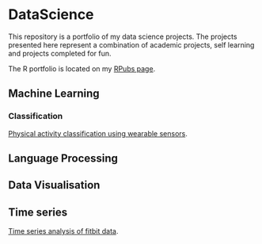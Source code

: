 # DataScience


This repository is a portfolio of my data science projects. The projects presented here represent a combination of academic projects, self learning and projects completed for fun. 


The R portfolio is located on my [RPubs page](https://rpubs.com/rudriscube).


## Machine Learning





### Classification 

[Physical activity classification using wearable sensors](https://github.com/RJODRISCOLL/Classification-of-physical-activity-).






## Language Processing 




 
## Data Visualisation 



## Time series 
 [Time series analysis of fitbit data](https://github.com/RJODRISCOLL/Classification-of-physical-activity-).


